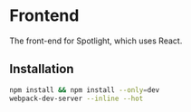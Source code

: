 # Frontend
The front-end for Spotlight, which uses React.

## Installation
```bash
npm install && npm install --only=dev
webpack-dev-server --inline --hot
```
